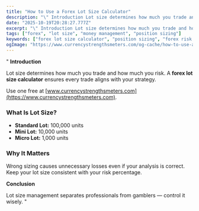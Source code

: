 ```yaml
---
title: "How to Use a Forex Lot Size Calculator"
description: "\" Introduction Lot size determines how much you trade and how much you risk..."
date: "2025-10-19T20:28:27.777Z"
excerpt: "\" Introduction Lot size determines how much you trade and how much you risk. A forex lot size calculator ensures every trade aligns with your strategy. Use one free at [www.currencystrengthsmeters.com](https://www.currencystrengthsmeters.com). What Is Lot Size? - Standard Lot: 100,000 units - Mini Lot: 10,000 units - Micro Lot: 1,000 units..."
tags: ["forex", "lot size", "money management", "position sizing"]
keywords: ["forex lot size calculator", "position sizing", "forex risk control", "trade volume management", "forex tools"]
ogImage: "https://www.currencystrengthsmeters.com/og-cache/how-to-use-a-forex-lot-size-calculator.jpg"
---
```

"
**Introduction**

Lot size determines how much you trade and how much you risk. A **forex lot size calculator** ensures every trade aligns with your strategy.

Use one free at [www.currencystrengthsmeters.com](https://www.currencystrengthsmeters.com).

### What Is Lot Size?

- **Standard Lot:** 100,000 units  
- **Mini Lot:** 10,000 units  
- **Micro Lot:** 1,000 units  

### Why It Matters

Wrong sizing causes unnecessary losses even if your analysis is correct.  
Keep your lot size consistent with your risk percentage.

**Conclusion**

Lot size management separates professionals from gamblers — control it wisely.
"
